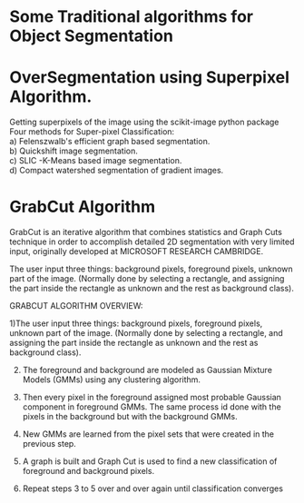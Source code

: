 # Some Traditional algorithms for Object Segmentation

# OverSegmentation using Superpixel Algorithm.  

Getting superpixels of the image using the scikit-image python package
Four methods for Super-pixel Classification:  
a) Felenszwalb's efficient graph based segmentation.         
b) Quickshift image segmentation.                            
c) SLIC -K-Means based image segmentation.                   
d) Compact watershed segmentation of gradient images.

# GrabCut Algorithm 

GrabCut is an iterative algorithm that combines statistics and Graph Cuts technique in order to accomplish detailed 
2D segmentation with very limited input, originally developed at MICROSOFT RESEARCH CAMBRIDGE.

The user input three things: background pixels, foreground pixels, unknown part of the image. (Normally done by selecting a rectangle, and assigning the part inside the rectangle as unknown and the rest as background class).

GRABCUT ALGORITHM OVERVIEW:

1)The user input three things: background pixels, foreground pixels, unknown part of the image. (Normally done by selecting a rectangle, and assigning the part inside the rectangle as unknown and the rest as background class).

2) The foreground and background are modeled as Gaussian Mixture Models (GMMs) using any clustering algorithm.

3) Then every pixel in the foreground assigned most probable Gaussian component in foreground GMMs. The same process id done with the pixels in the background but with the background GMMs.

4) New GMMs are learned from the pixel sets that were created in the previous step.

5) A graph is built and Graph Cut is used to find a new classification of foreground and background pixels.

6) Repeat steps 3 to 5 over and over again until classification converges 
